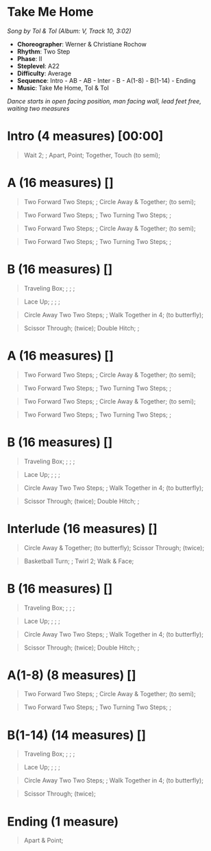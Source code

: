 # Take Me Home
*Song by Tol & Tol (Album: V, Track 10, 3:02)*

* **Choreographer**: Werner & Christiane Rochow
* **Rhythm**: Two Step
* **Phase**: II
* **Steplevel**: A22
* **Difficulty**: Average
* **Sequence**: Intro - AB - AB - Inter - B - A(1-8) - B(1-14) - Ending
* **Music**: Take Me Home, Tol & Tol

*Dance starts in open facing position, man facing wall, lead feet free, waiting two measures*

# Intro (4 measures) [00:00]

> Wait 2; ; Apart, Point; Together, Touch (to semi);

# A (16 measures) []

> Two Forward Two Steps; ; Circle Away & Together; (to semi);

> Two Forward Two Steps; ; Two Turning Two Steps; ;

> Two Forward Two Steps; ; Circle Away & Together; (to semi);

> Two Forward Two Steps; ; Two Turning Two Steps; ;

# B (16 measures) []

> Traveling Box; ; ; ;

> Lace Up; ; ; ;

> Circle Away Two Two Steps; ; Walk Together in 4; (to butterfly);

> Scissor Through; (twice); Double Hitch; ;

# A (16 measures) []

> Two Forward Two Steps; ; Circle Away & Together; (to semi);

> Two Forward Two Steps; ; Two Turning Two Steps; ;

> Two Forward Two Steps; ; Circle Away & Together; (to semi);

> Two Forward Two Steps; ; Two Turning Two Steps; ;

# B (16 measures) []

> Traveling Box; ; ; ;

> Lace Up; ; ; ;

> Circle Away Two Two Steps; ; Walk Together in 4; (to butterfly);

> Scissor Through; (twice); Double Hitch; ;

# Interlude (16 measures) []

> Circle Away & Together; (to butterfly); Scissor Through; (twice);


> Basketball Turn; ; Twirl 2; Walk & Face;


# B (16 measures) []

> Traveling Box; ; ; ;

> Lace Up; ; ; ;

> Circle Away Two Two Steps; ; Walk Together in 4; (to butterfly);

> Scissor Through; (twice); Double Hitch; ;

# A(1-8) (8 measures) []

> Two Forward Two Steps; ; Circle Away & Together; (to semi);

> Two Forward Two Steps; ; Two Turning Two Steps; ;

# B(1-14) (14 measures) []

> Traveling Box; ; ; ;

> Lace Up; ; ; ;

> Circle Away Two Two Steps; ; Walk Together in 4; (to butterfly);

> Scissor Through; (twice);

# Ending (1 measure)

> Apart & Point;